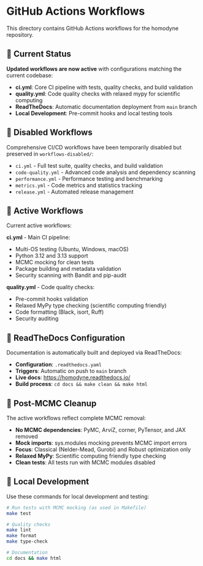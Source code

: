 # GitHub Actions Workflows

This directory contains GitHub Actions workflows for the homodyne repository.

## 🚀 Current Status

**Updated workflows are now active** with configurations matching the current codebase:

- **ci.yml**: Core CI pipeline with tests, quality checks, and build validation
- **quality.yml**: Code quality checks with relaxed mypy for scientific computing
- **ReadTheDocs**: Automatic documentation deployment from `main` branch
- **Local Development**: Pre-commit hooks and local testing tools

## 📁 Disabled Workflows

Comprehensive CI/CD workflows have been temporarily disabled but preserved in
`workflows-disabled/`:

- `ci.yml` - Full test suite, quality checks, and build validation
- `code-quality.yml` - Advanced code analysis and dependency scanning
- `performance.yml` - Performance testing and benchmarking
- `metrics.yml` - Code metrics and statistics tracking
- `release.yml` - Automated release management

## 🔄 Active Workflows

Current active workflows:

**ci.yml** - Main CI pipeline:
- Multi-OS testing (Ubuntu, Windows, macOS)
- Python 3.12 and 3.13 support
- MCMC mocking for clean tests
- Package building and metadata validation
- Security scanning with Bandit and pip-audit

**quality.yml** - Code quality checks:
- Pre-commit hooks validation
- Relaxed MyPy type checking (scientific computing friendly)
- Code formatting (Black, isort, Ruff)
- Security auditing

## 📖 ReadTheDocs Configuration

Documentation is automatically built and deployed via ReadTheDocs:

- **Configuration**: `.readthedocs.yaml`
- **Triggers**: Automatic on push to `main` branch
- **Live docs**: https://homodyne.readthedocs.io/
- **Build process**: `cd docs && make clean && make html`

## 🧹 Post-MCMC Cleanup

The active workflows reflect complete MCMC removal:

- **No MCMC dependencies**: PyMC, ArviZ, corner, PyTensor, and JAX removed
- **Mock imports**: sys.modules mocking prevents MCMC import errors
- **Focus**: Classical (Nelder-Mead, Gurobi) and Robust optimization only
- **Relaxed MyPy**: Scientific computing friendly type checking
- **Clean tests**: All tests run with MCMC modules disabled

## 🔧 Local Development

Use these commands for local development and testing:

```bash
# Run tests with MCMC mocking (as used in Makefile)
make test

# Quality checks
make lint
make format
make type-check

# Documentation
cd docs && make html
```
